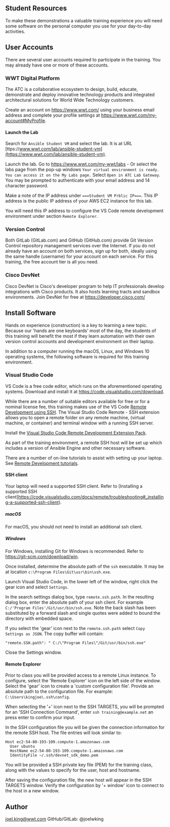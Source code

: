 Student Resources
-----------------

To make these demonstrations a valuable training experience you will need some software on the personal computer you use for your day-to-day activities. 


## User Accounts
There are several user accounts required to participate in the training. You may already have one or more of these accounts.

### WWT Digital Platform
The ATC is a collaborative ecosystem to design, build, educate, demonstrate and deploy innovative technology products and integrated architectural solutions for World Wide Technology customers.

Create an account on https://www.wwt.com/ using your business email address and complete your profile settings at https://www.wwt.com/my-account#MyProfile.

#### Launch the Lab

Search for `Ansible Student VM` and select the lab. It is at URL [ttps://www.wwt.com/lab/ansible-student-vm](https://www.wwt.com/lab/ansible-student-vm).

Launch the lab. Go to https://www.wwt.com/my-wwt/labs - Or select the labs page from the pop-up windows `Your virtual environment is ready. You can access it on the My Labs page.` Select `Open in ATC Lab Gateway`.  You may be prompted to authenticate with your email address and 14 character password.

Make a note of the IP address under `===Student VM Prblic IP===`. This IP address is the public IP address of your AWS EC2 instance for this lab. 

You will need this IP address to configure the VS Code remote development environment under section `Remote Explorer`.

### Version Control 
Both GitLab (GitLab.com) and GitHub (GitHub.com) provide Git Version Control repository management services over the Internet. If you do not already have an account on both services, sign up for both, ideally using the same handle (username) for your account on each service. For this training, the free account tier is all you need.

### Cisco DevNet
Cisco DevNet is Cisco's developer program to help IT professionals develop integrations with Cisco products. It also hosts learning tracts and sandbox environments. Join DevNet for free at https://developer.cisco.com/

## Install Software
Hands on experience (construction) is a key to learning a new topic. Because our 'hands are one keyboards' most of the day, the students of this training will benefit the most if they learn automation with their own version control accounts and development environment on their laptop. 

In addition to a computer running the macOS, Linux, and Windows 10 operating systems, the following software is required for this training environment.

### Visual Studio Code
VS Code is a free code editor, which runs on the aforementioned operating systems. Download and install it at https://code.visualstudio.com/download. 

While there are a number of suitable editors available for free or for a nominal license fee, this training makes use of the VS Code [Remote Development using SSH](https://code.visualstudio.com/docs/remote/ssh). The Visual Studio Code Remote - SSH extension allows you to open a remote folder on any remote machine, (virtual machine, or container) and terminal window with a running SSH server. 

Install the [Visual Studio Code Remote Development Extension Pack](https://marketplace.visualstudio.com/items?itemName=ms-vscode-remote.vscode-remote-extensionpack).

As part of the training environment, a remote SSH host will be set up which includes a version of Ansible Engine and other necessary software.

There are a number of on-line tutorials to assist with setting up your laptop. See [Remote Development tutorials](https://code.visualstudio.com/docs/remote/remote-tutorials).

#### SSH client
Your laptop will need a supported SSH client. Refer to [Installing a supported SSH client]https://code.visualstudio.com/docs/remote/troubleshooting#_installing-a-supported-ssh-client).

##### macOS
For macOS, you should not need to install an additional ssh client. 

##### Windows
For Windows, installing Git for Windows is recommended. Refer to https://git-scm.com/download/win. 

Once installed, determine the absolute path of the `ssh` executable. It may be at location `c:\Program Files\Git\usr\bin\ssh.exe`.

Launch Visual Studio Code, in the lower left of the window, right click the gear icon and select `Settings`.  

In the search settings dialog box, type `remote.ssh.path`. In the resulting dialog box, enter the absolute path of your ssh client. For example ` C:/'Program Files'/Git/usr/bin/ssh.exe`. Note the back slash has been substituted by a forward slash and single quotes were added to bound the directory with embedded space. 

If you select the 'gear' icon next to the `remote.ssh.path` select `Copy Settings as JSON`. The copy buffer will contain:

```
"remote.SSH.path": " C:/\"Program Files\"/Git/usr/bin/ssh.exe"
```

Close the Settings window.

#### Remote Explorer
Prior to class you will be provided access to a remote Linux instance. To configure, select the 'Remote Explorer' icon on the left side of the window. Select the 'gear' icon to create a  'custom configuration file'. Provide an absolute path to the configuration file. For example: `C:\Users\kingjoe\.ssh\config`.

When selecting the '+' icon next to the SSH TARGETS, you will be prompted for an 'SSH Connection Command', enter `ssh training@example.net` an press enter to confirm your input.

In the SSH configuration file you will be given the connection information for the remote SSH host. The file entries will look similar to:
```
Host ec2-54-80-193-109.compute-1.amazonaws.com
  User ubuntu
  HostName ec2-54-80-193-109.compute-1.amazonaws.com
  IdentityFile ~/.ssh/devnet_sdk_demo.pem
  ```

You will be provided a SSH private key file (PEM) for the training class, along with the values to specify for the user, host and hostname.

After saving the configuration file, the new host will appear in the SSH TARGETS window. Verify the configuration by '+ window' icon to connect to the host in a new window.

## Author
joel.king@wwt.com GitHub/GitLab: @joelwking